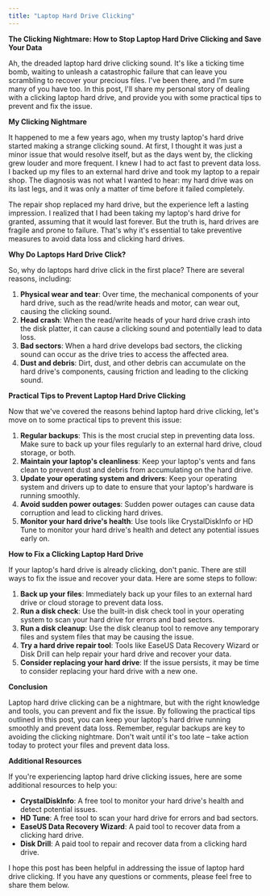 ```yaml
---
title: "Laptop Hard Drive Clicking"
---
```


**The Clicking Nightmare: How to Stop Laptop Hard Drive Clicking and Save Your Data**

 Ah, the dreaded laptop hard drive clicking sound. It's like a ticking time bomb, waiting to unleash a catastrophic failure that can leave you scrambling to recover your precious files. I've been there, and I'm sure many of you have too. In this post, I'll share my personal story of dealing with a clicking laptop hard drive, and provide you with some practical tips to prevent and fix the issue.

**My Clicking Nightmare**

It happened to me a few years ago, when my trusty laptop's hard drive started making a strange clicking sound. At first, I thought it was just a minor issue that would resolve itself, but as the days went by, the clicking grew louder and more frequent. I knew I had to act fast to prevent data loss. I backed up my files to an external hard drive and took my laptop to a repair shop. The diagnosis was not what I wanted to hear: my hard drive was on its last legs, and it was only a matter of time before it failed completely.

The repair shop replaced my hard drive, but the experience left a lasting impression. I realized that I had been taking my laptop's hard drive for granted, assuming that it would last forever. But the truth is, hard drives are fragile and prone to failure. That's why it's essential to take preventive measures to avoid data loss and clicking hard drives.

**Why Do Laptops Hard Drive Click?**

So, why do laptops hard drive click in the first place? There are several reasons, including:

1. **Physical wear and tear**: Over time, the mechanical components of your hard drive, such as the read/write heads and motor, can wear out, causing the clicking sound.
2. **Head crash**: When the read/write heads of your hard drive crash into the disk platter, it can cause a clicking sound and potentially lead to data loss.
3. **Bad sectors**: When a hard drive develops bad sectors, the clicking sound can occur as the drive tries to access the affected area.
4. **Dust and debris**: Dirt, dust, and other debris can accumulate on the hard drive's components, causing friction and leading to the clicking sound.

**Practical Tips to Prevent Laptop Hard Drive Clicking**

Now that we've covered the reasons behind laptop hard drive clicking, let's move on to some practical tips to prevent this issue:

1. **Regular backups**: This is the most crucial step in preventing data loss. Make sure to back up your files regularly to an external hard drive, cloud storage, or both.
2. **Maintain your laptop's cleanliness**: Keep your laptop's vents and fans clean to prevent dust and debris from accumulating on the hard drive.
3. **Update your operating system and drivers**: Keep your operating system and drivers up to date to ensure that your laptop's hardware is running smoothly.
4. **Avoid sudden power outages**: Sudden power outages can cause data corruption and lead to clicking hard drives.
5. **Monitor your hard drive's health**: Use tools like CrystalDiskInfo or HD Tune to monitor your hard drive's health and detect any potential issues early on.

**How to Fix a Clicking Laptop Hard Drive**

If your laptop's hard drive is already clicking, don't panic. There are still ways to fix the issue and recover your data. Here are some steps to follow:

1. **Back up your files**: Immediately back up your files to an external hard drive or cloud storage to prevent data loss.
2. **Run a disk check**: Use the built-in disk check tool in your operating system to scan your hard drive for errors and bad sectors.
3. **Run a disk cleanup**: Use the disk cleanup tool to remove any temporary files and system files that may be causing the issue.
4. **Try a hard drive repair tool**: Tools like EaseUS Data Recovery Wizard or Disk Drill can help repair your hard drive and recover your data.
5. **Consider replacing your hard drive**: If the issue persists, it may be time to consider replacing your hard drive with a new one.

**Conclusion**

Laptop hard drive clicking can be a nightmare, but with the right knowledge and tools, you can prevent and fix the issue. By following the practical tips outlined in this post, you can keep your laptop's hard drive running smoothly and prevent data loss. Remember, regular backups are key to avoiding the clicking nightmare. Don't wait until it's too late – take action today to protect your files and prevent data loss.

**Additional Resources**

If you're experiencing laptop hard drive clicking issues, here are some additional resources to help you:

* **CrystalDiskInfo**: A free tool to monitor your hard drive's health and detect potential issues.
* **HD Tune**: A free tool to scan your hard drive for errors and bad sectors.
* **EaseUS Data Recovery Wizard**: A paid tool to recover data from a clicking hard drive.
* **Disk Drill**: A paid tool to repair and recover data from a clicking hard drive.

I hope this post has been helpful in addressing the issue of laptop hard drive clicking. If you have any questions or comments, please feel free to share them below.